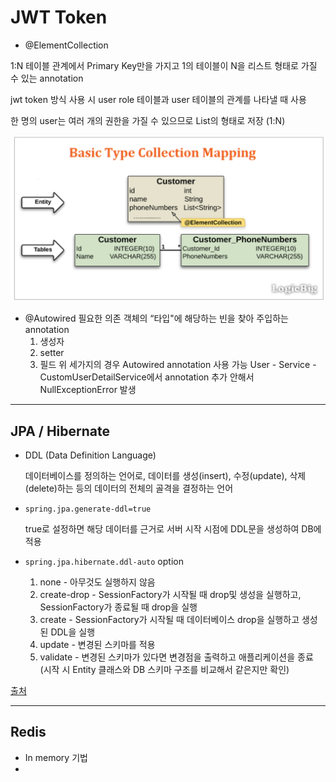 # JWT Token

* @ElementCollection

1:N 테이블 관계에서 Primary Key만을 가지고 1의 테이블이 N을 리스트 형태로 가질 수 있는 annotation

jwt token 방식 사용 시 user role 테이블과 user 테이블의 관계를 나타낼 때 사용

한 명의 user는 여러 개의 권한을 가질 수 있으므로 List의 형태로 저장 (1:N)

[![Picture](https://github.com/koogk7/LoginApiForJwtAndSecurity/blob/master/image-20190715235023105.png?raw=true)](https://github.com/koogk7/LoginApiForJwtAndSecurity/blob/master/image-20190715235023105.png?raw=true)

* @Autowired
필요한 의존 객체의 “타입"에 해당하는 빈을 찾아 주입하는 annotation
    1. 생성자
    2. setter
    3. 필드
위 세가지의 경우 Autowired annotation 사용 가능
User - Service - CustomUserDetailService에서 annotation 추가 안해서 NullExceptionError 발생

------------

## JPA / Hibernate

* DDL (Data Definition Language)

  데이터베이스를 정의하는 언어로, 데이터를 생성(insert), 수정(update), 삭제(delete)하는 등의 데이터의 전체의 골격을 결정하는 언어

* `spring.jpa.generate-ddl=true` 

   true로 설정하면 해당 데이터를 근거로 서버 시작 시점에 DDL문을 생성하여 DB에 적용

* `spring.jpa.hibernate.ddl-auto` option

  1. none - 아무것도 실행하지 않음
  2. create-drop -  SessionFactory가 시작될 때 drop및 생성을 실행하고, SessionFactory가 종료될 때 drop을 실행
  3. create - SessionFactory가 시작될 때 데이터베이스 drop을 실행하고 생성된 DDL을 실행
  4. update - 변경된 스키마를 적용
  5. validate - 변경된 스키마가 있다면 변경점을 출력하고 애플리케이션을 종료 (시작 시 Entity 클래스와 DB 스키마 구조를 비교해서 같은지만 확인)

[출처](https://velog.io/@owljoa/%EC%88%98%EC%A0%95%ED%95%84%EC%9A%94-JPA-Hibernate-%EC%B4%88%EA%B8%B0-%EB%8D%B0%EC%9D%B4%ED%84%B0-%EC%83%9D%EC%84%B1-)

----------

## Redis

* In memory 기법
* 

